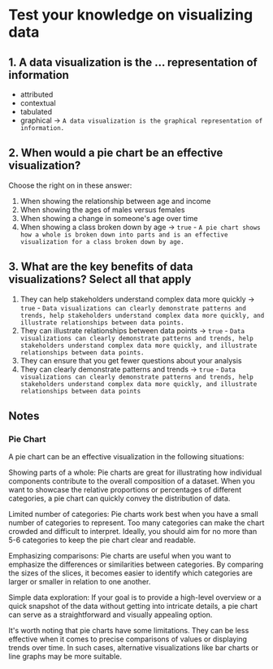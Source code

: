 # Test your knowledge on visualizing data

## 1. A data visualization is the ... representation of information

- attributed
- contextual
- tabulated
- graphical -> `A data visualization is the graphical representation of information.`

## 2. When would a pie chart be an effective visualization?

Choose the right on in these answer:

1. When showing the relationship between age and income
2. When showing the ages of males versus females
3. When showing a change in someone's age over time
4. When showing a class broken down by age -> `true` - `A pie chart shows how a whole is broken down into parts and is an effective visualization for a class broken down by age.`

## 3. What are the key benefits of data visualizations? Select all that apply

1. They can help stakeholders understand complex data more quickly -> `true` - `Data visualizations can clearly demonstrate patterns and trends, help stakeholders understand complex data more quickly, and illustrate relationships between data points.`
2. They can illustrate relationships between data points -> `true` - `Data visualizations can clearly demonstrate patterns and trends, help stakeholders understand complex data more quickly, and illustrate relationships between data points.`
3. They can ensure that you get fewer questions about your analysis
4. They can clearly demonstrate patterns and trends -> `true` - `Data visualizations can clearly demonstrate patterns and trends, help stakeholders understand complex data more quickly, and illustrate relationships between data points`

## Notes

### Pie Chart

A pie chart can be an effective visualization in the following situations:

Showing parts of a whole: Pie charts are great for illustrating how individual components contribute to the overall composition of a dataset. When you want to showcase the relative proportions or percentages of different categories, a pie chart can quickly convey the distribution of data.

Limited number of categories: Pie charts work best when you have a small number of categories to represent. Too many categories can make the chart crowded and difficult to interpret. Ideally, you should aim for no more than 5-6 categories to keep the pie chart clear and readable.

Emphasizing comparisons: Pie charts are useful when you want to emphasize the differences or similarities between categories. By comparing the sizes of the slices, it becomes easier to identify which categories are larger or smaller in relation to one another.

Simple data exploration: If your goal is to provide a high-level overview or a quick snapshot of the data without getting into intricate details, a pie chart can serve as a straightforward and visually appealing option.

It's worth noting that pie charts have some limitations. They can be less effective when it comes to precise comparisons of values or displaying trends over time. In such cases, alternative visualizations like bar charts or line graphs may be more suitable.
